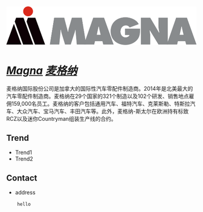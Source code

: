 # [![Magna](/assets/img/Magna.svg "Home") ](https://www.magna.com/)

# ***[Magna](https://www.magna.com/zh/%E4%BA%A7%E5%93%81%E6%8A%80%E6%9C%AF/%E5%8A%A8%E5%8A%9B%E6%80%BB%E6%88%90%E4%B8%8E%E9%95%9C%E5%83%8F/adas%E4%B8%8E%E8%87%AA%E5%8A%A8%E9%A9%BE%E9%A9%B6 "ADAS") [麦格纳]("https://zh.wikipedia.org/zh-cn/%E9%BA%A6%E6%A0%BC%E7%BA%B3" "wikipedia")***

麦格纳国际股份公司是加拿大的国际性汽车零配件制造商。2014年是北美最大的汽车零配件制造商。麦格纳在29个国家的321个制造以及102个研发、销售地点雇佣159,000名员工。麦格纳的客户包括通用汽车、福特汽车、克莱斯勒、特斯拉汽车、大众汽车、宝马汽车、丰田汽车等。此外，麦格纳-斯太尔在欧洲持有标致RCZ以及迷你Countryman组装生产线的合约。

## Trend
- Trend1
- Trend2

## Contact
- address
```
    hello
```